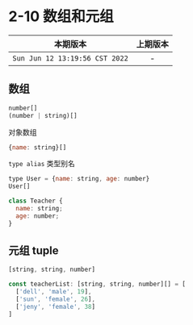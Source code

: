 # 2-10 数组和元组

|本期版本|上期版本
|:---:|:---:
`Sun Jun 12 13:19:56 CST 2022` | -

## 数组

```js
number[]
(number | string)[]
```

对象数组

```js
{name: string}[]
```

`type alias` 类型别名

```js
type User = {name: string, age: number}
User[]
```

```js
class Teacher {
  name: string;
  age: number;
}
```

## 元组 tuple

```js
[string, string, number]
```

```js
const teacherList: [string, string, number][] = [
  ['dell', 'male', 19],
  ['sun', 'female', 26],
  ['jeny', 'female', 38]
]
```